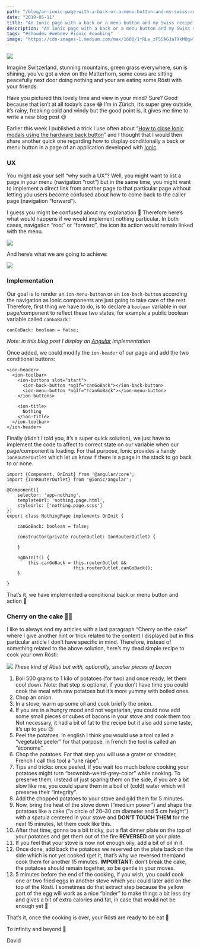 ```yaml
---
path: "/blog/an-ionic-page-with-a-back-or-a-menu-button-and-my-swiss-recipe-to-cook-rosti"
date: "2019-05-11"
title: "An Ionic page with a back or a menu button and my Swiss recipe to cook Rösti"
description: "An Ionic page with a back or a menu button and my Swiss recipe to cook Rösti"
tags: "#showdev #webdev #ionic #cooking"
image: "https://cdn-images-1.medium.com/max/1600/1*RLw_zF55AGJaTXkMOgwTNQ.png"
---
```


![](https://cdn-images-1.medium.com/max/1600/1*RLw_zF55AGJaTXkMOgwTNQ.png)

Imagine Switzerland, stunning mountains, green grass everywhere, sun is shining, you’ve got a view on the Matterhorn, some cows are sitting peacefully next door doing nothing and your are eating some Rösti with your friends.

Have you pictured this lovely time and view in your mind? Sure? Good because that isn’t at all today’s case 😂 I’m in Zürich, it’s super grey outside, it’s rainy, freaking cold and windy but the good point is, it gives me time to write a new blog post 😉

Earlier this week I published a trick I use often about “[How to close Ionic modals using the hardware back button](https://dev.to/daviddalbusco/how-to-close-ionic-modals-using-the-hardware-back-button-pi2)” and I thought that I would then share another quick one regarding how to display conditionally a back or menu button in a page of an application developed with [Ionic](https://ionicframework.com).

### UX

You might ask your self “why such a UX”? Well, you might want to list a page in your menu (navigation “root”) but in the same time, you might want to implement a direct link from another page to that particular page without letting you users become confused about how to come back to the caller page (navigation “forward”).

I guess you might be confused about my explanation 🤔 Therefore here’s what would happens if we would implement nothing particular. In both cases, navigation “root” or “forward”, the icon its action would remain linked with the menu.

![](https://cdn-images-1.medium.com/max/1600/1*DyRRdLLV6VqXKgYvw_9Z6Q.gif)

And here’s what we are going to achieve:

![](https://cdn-images-1.medium.com/max/1600/1*pctwpurwlPWrzAkvZykqSw.gif)

### Implementation

Our goal is to render an `ion-menu-button` or an `ion-back-button` according the navigation as Ionic components are just going to take care of the rest. Therefore, first thing we have to do, is to declare a `boolean` variable in our page/component to reflect these two states, for example a public boolean variable called `canGoBack` :

```
canGoBack: boolean = false;
```

_Note: in this blog post I display an [Angular](https://angular.io) implementation_

Once added, we could modify the `ion-header` of our page and add the two conditional buttons:

```
<ion-header>
  <ion-toolbar>
    <ion-buttons slot="start">
      <ion-back-button *ngIf="canGoBack"></ion-back-button>
      <ion-menu-button *ngIf="!canGoBack"></ion-menu-button>
    </ion-buttons>

    <ion-title>
      Nothing
    </ion-title>
  </ion-toolbar>
</ion-header>
```

Finally (didn’t I told you, it’s a super quick solution), we just have to
implement the code to affect to correct state on our variable when our
page/component is loading. For that purpose, Ionic provides a handy
`IonRouterOutlet` which let us know if there is a page in the stack to go back to or none.

```
import {Component, OnInit} from '@angular/core';
import {IonRouterOutlet} from '@ionic/angular';

@Component({
    selector: 'app-nothing',
    templateUrl: 'nothing.page.html',
    styleUrls: ['nothing.page.scss']
})
export class NothingPage implements OnInit {

    canGoBack: boolean = false;

    constructor(private routerOutlet: IonRouterOutlet) {

    }

    ngOnInit() {
        this.canGoBack = this.routerOutlet &&
                         this.routerOutlet.canGoBack();
    }

}
```

That’s it, we have implemented a conditional back or menu button and action 🎉

### Cherry on the cake 🍒🎂

I like to always end my articles with a last paragraph “Cherry on the cake” where I give another hint or trick related to the content I displayed but in this particular article I don’t have specific in mind. Therefore, instead of something related to the above solution, here’s my dead simple recipe to cook your own Rösti:

![](https://cdn-images-1.medium.com/max/1600/1*bRHfgb21RXhVuUnEEj1nUQ.jpeg)
_These kind of Rösti but with, optionally, smaller pieces of bacon_

1. Boil 500 grams to 1 kilo of potatoes (for two) and once ready, let them cool down. Note: that step is optional, if you don’t have time you could cook the meal with raw potatoes but it’s more yummy with boiled ones.
2. Chop an onion.
3. In a stove, warm up some oil and cook briefly the onion.
4. If you are in a hungry mood and not vegetarian, you could now add some small pieces or cubes of bacons in your stove and cook them too. Not necessary, it had a bit of fat to the recipe but it also add some taste, it’s up to you 😉
5. Peel the potatoes. In english I think you would use a tool called a “vegetable peeler” for that purpose, in french the tool is called an “économe”.
6. Chop the potatoes. For that step you will use a grater or shredder, French I call this tool a “une râpe”.
7. Tips and tricks: once peeled, if you wait too much before cooking your potatoes might turn “brownish-weird-grey-color” while cooking. To preserve them, instead of just sparing them on the side, if you are a bit slow like me, you could spare them in a boil of (cold) water which will preserve their “integrity”.
8. Add the chopped potatoes to your stove and gild them for 5 minutes.
9. Now, bring the heat of the stove down (“medium power”) and shape the potatoes like a cake (“a circle of 20–30 cm diameter and 5 cm height”) with a spatula centered in your stove and **DON’T TOUCH THEM** for the next 15 minutes, let them cook like this.
10. After that time, gonna be a bit tricky, put a flat dinner plate on the top of your potatoes and get them out of the fire **REVERSED** on your plate.
11. If you feel that your stove is now not enough oily, add a bit of oil in it.
12. Once done, add back the potatoes we reserved on the plate back on the side which is not yet cooked (get it, that’s why we reversed them)and cook them for another 15 minutes. **IMPORTANT**: don’t break the cake, the potatoes should remain together, so be gentle in your moves.
13. 5 minutes before the end of the cooking, if you wish, you could cook one or two fried eggs in another stove which you could later add on the top of the Rösti. I sometimes do that extract step because the yellow part of the egg will work as a nice “binder” to make things a bit less dry and gives a bit of extra calories and fat, in case that would not be enough yet 🤣

That’s it, once the cooking is over, your Rösti are ready to be eat 🤗

To infinity and beyond 🚀

David

